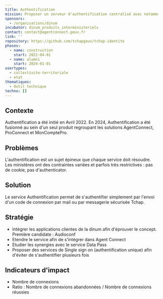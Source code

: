 ```yaml
---
title: Authentification
mission: Proposer un serveur d'authentification centralisé avec notamment un envoi de code par la messagerie Tchap
sponsors:
  - /organisations/dinum
incubator: dinum_produits_interministeriels
contact: contact@agentconnect.gouv.fr
link: ''
repository: https://github.com/tchapgouv/tchap-identite
phases:
  - name: construction
    start: 2022-04-01
  - name: alumni
    start: 2024-01-01
usertypes:
  - collectivite-territoriale
  - etat
thematiques:
  - Outil technique
techno: []
---
```

## Contexte

Authentification a été initié en Avril 2022.
En 2024, Authentification a été fusionné au sein d'un seul produit regroupant les solutions AgentConnect, ProConnect et MonComptePro.

## Problèmes

L'authentification est un sujet épineux que chaque service doit résoudre. Les ministères ont des contraintes variées et parfois très restrictives : pas de cookie, pas d'authenticator. 

## Solution

Le service Authentification permet de s'authentifier simplement par l'envoi d'un code de connexion par mail ou par messagerie sécurisée Tchap. 

## Stratégie

* Intégrer les applications clientes de la dinum afin d'éprouver le concept. Première candidate : Audioconf
* Etendre le service afin de s'intégrer dans Agent Connect
* Etudier les synergies avec le service Data Pass
* Proposer des services de Single sign on (authentification unique) afin d'éviter de s'authentifier plusieurs fois

## Indicateurs d'impact
* Nombre de connexions
* Ratio : Nombre de connexions abandonnées / Nombre de connexions réussies